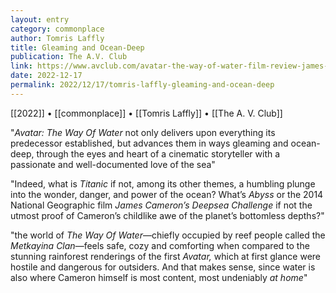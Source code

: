 ```yaml
---
layout: entry
category: commonplace
author: Tomris Laffly
title: Gleaming and Ocean-Deep
publication: The A.V. Club
link: https://www.avclub.com/avatar-the-way-of-water-film-review-james-cameron-1849882442
date: 2022-12-17
permalink: 2022/12/17/tomris-laffly-gleaming-and-ocean-deep
---
```


[[2022]] • [[commonplace]] • [[Tomris Laffly]] • [[The A. V. Club]]

"*Avatar: The Way Of Water* not only delivers upon everything its predecessor established, but advances them in ways gleaming and ocean-deep, through the eyes and heart of a cinematic storyteller with a passionate and well-documented love of the sea"

"Indeed, what is *Titanic* if not, among its other themes, a humbling plunge into the wonder, danger, and power of the ocean? What’s *Abyss* or the 2014 National Geographic film *James Cameron’s Deepsea Challenge* if not the utmost proof of Cameron’s childlike awe of the planet’s bottomless depths?"

"the world of *The Way Of Water*—chiefly occupied by reef people called the *Metkayina Clan*—feels safe, cozy and comforting when compared to the stunning rainforest renderings of the first *Avatar,* which at first glance were hostile and dangerous for outsiders. And that makes sense, since water is also where Cameron himself is most content, most undeniably *at home*"
